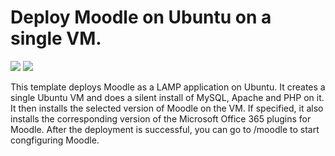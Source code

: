 # Deploy Moodle on Ubuntu on a single VM.

<a href="https://portal.azure.com/#create/Microsoft.Template/uri/https%3A%2F%2Fraw.githubusercontent.com%2FAzure%2Fazure-quickstart-templates%2Fmaster%2Fmoodle-singlevm-ubuntu%2Fazuredeploy.json" target="_blank"><img src="http://azuredeploy.net/deploybutton.png"/></a>
<a href="http://armviz.io/#/?load=https%3A%2F%2Fraw.githubusercontent.com%2FAzure%2Fazure-quickstart-templates%2Fmaster%2Fmoodle-singlevm-ubuntu%2Fazuredeploy.json" target="_blank">
    <img src="http://armviz.io/visualizebutton.png"/>
</a>

This template deploys Moodle as a LAMP application on Ubuntu. It creates a single Ubuntu VM and does a silent install of MySQL, Apache and PHP on it. It then installs the selected version of Moodle on the VM. If specified, it also installs the corresponding version of the  Microsoft Office 365 plugins for Moodle. After the deployment is successful, you can go to /moodle to start congfiguring Moodle.

